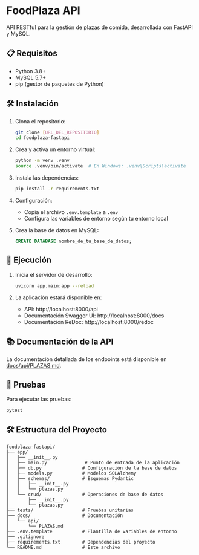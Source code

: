 # FoodPlaza API

API RESTful para la gestión de plazas de comida, desarrollada con FastAPI y MySQL.


## 📋 Requisitos

- Python 3.8+
- MySQL 5.7+
- pip (gestor de paquetes de Python)

## 🛠️ Instalación

1. Clona el repositorio:
   ```bash
   git clone [URL_DEL_REPOSITORIO]
   cd foodplaza-fastapi
   ```

2. Crea y activa un entorno virtual:
   ```bash
   python -m venv .venv
   source .venv/bin/activate  # En Windows: .venv\Scripts\activate
   ```

3. Instala las dependencias:
   ```bash
   pip install -r requirements.txt
   ```

4. Configuración:
   - Copia el archivo `.env.template` a `.env`
   - Configura las variables de entorno según tu entorno local

5. Crea la base de datos en MySQL:
   ```sql
   CREATE DATABASE nombre_de_tu_base_de_datos;
   ```

## 🚦 Ejecución

1. Inicia el servidor de desarrollo:
   ```bash
   uvicorn app.main:app --reload
   ```

2. La aplicación estará disponible en:
   - API: http://localhost:8000/api
   - Documentación Swagger UI: http://localhost:8000/docs
   - Documentación ReDoc: http://localhost:8000/redoc

## 📚 Documentación de la API

La documentación detallada de los endpoints está disponible en [docs/api/PLAZAS.md](docs/api/PLAZAS.md).

## 🧪 Pruebas

Para ejecutar las pruebas:

```bash
pytest
```

## 🛠 Estructura del Proyecto

```
foodplaza-fastapi/
├── app/
│   ├── __init__.py
│   ├── main.py              # Punto de entrada de la aplicación
│   ├── db.py               # Configuración de la base de datos
│   ├── models.py           # Modelos SQLAlchemy
│   ├── schemas/            # Esquemas Pydantic
│   │   ├── __init__.py
│   │   └── plazas.py
│   └── crud/               # Operaciones de base de datos
│       ├── __init__.py
│       └── plazas.py
├── tests/                  # Pruebas unitarias
├── docs/                   # Documentación
│   └── api/
│       └── PLAZAS.md
├── .env.template           # Plantilla de variables de entorno
├── .gitignore
├── requirements.txt        # Dependencias del proyecto
└── README.md               # Este archivo
```
